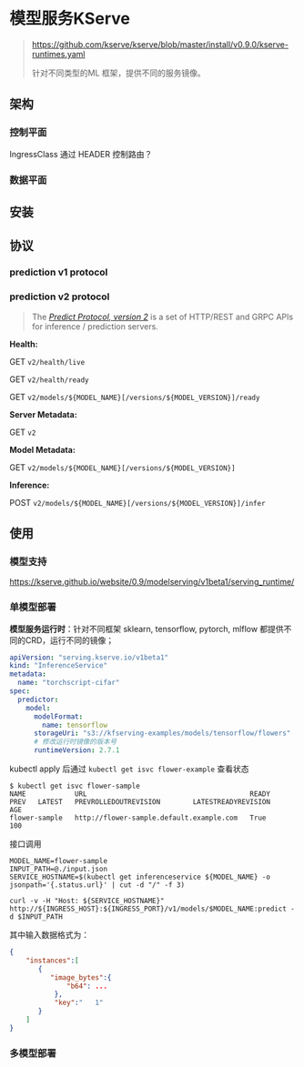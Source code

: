 # 模型服务KServe

> https://github.com/kserve/kserve/blob/master/install/v0.9.0/kserve-runtimes.yaml
>
> 针对不同类型的ML 框架，提供不同的服务镜像。

## 架构



### 控制平面

IngressClass 通过 HEADER 控制路由？



### 数据平面



## 安装



## 协议

### prediction v1 protocol



### prediction v2 protocol

> The [*Predict Protocol, version 2*](https://github.com/kserve/kserve/blob/master/docs/predict-api/v2/required_api.md) is a set of HTTP/REST and GRPC APIs for inference / prediction servers.

**Health:**

GET `v2/health/live`

GET `v2/health/ready`

GET `v2/models/${MODEL_NAME}[/versions/${MODEL_VERSION}]/ready`

**Server Metadata:**

GET `v2`

**Model Metadata:**

GET `v2/models/${MODEL_NAME}[/versions/${MODEL_VERSION}]`

**Inference:**

POST `v2/models/${MODEL_NAME}[/versions/${MODEL_VERSION}]/infer`

## 使用

### 模型支持

https://kserve.github.io/website/0.9/modelserving/v1beta1/serving_runtime/



### 单模型部署

**模型服务运行时**：针对不同框架 sklearn, tensorflow, pytorch, mlflow 都提供不同的CRD，运行不同的镜像；

```yaml
apiVersion: "serving.kserve.io/v1beta1"
kind: "InferenceService"
metadata:
  name: "torchscript-cifar"
spec:
  predictor:
    model:
      modelFormat:
        name: tensorflow
      storageUri: "s3://kfserving-examples/models/tensorflow/flowers"
      # 修改运行时镜像的版本号
      runtimeVersion: 2.7.1
```

kubectl apply 后通过 `kubectl get isvc flower-example` 查看状态

```shell
$ kubectl get isvc flower-sample
NAME            URL                                        READY   PREV   LATEST   PREVROLLEDOUTREVISION        LATESTREADYREVISION                     AGE
flower-sample   http://flower-sample.default.example.com   True           100       
```

接口调用

```shell
MODEL_NAME=flower-sample
INPUT_PATH=@./input.json
SERVICE_HOSTNAME=$(kubectl get inferenceservice ${MODEL_NAME} -o jsonpath='{.status.url}' | cut -d "/" -f 3)

curl -v -H "Host: ${SERVICE_HOSTNAME}" http://${INGRESS_HOST}:${INGRESS_PORT}/v1/models/$MODEL_NAME:predict -d $INPUT_PATH
```

其中输入数据格式为：

```json
{  
    "instances":[  
       {  
          "image_bytes":{  
              "b64": ...
           },
           "key":"   1"
       }
    ]
}
```







### 多模型部署
